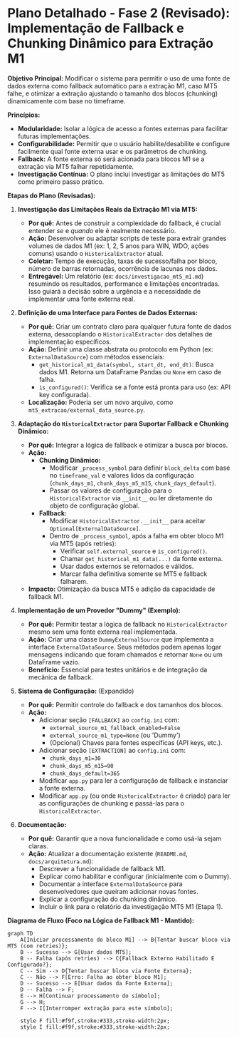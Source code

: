 # Plano Detalhado - Fase 2 (Revisado): Implementação de Fallback e Chunking Dinâmico para Extração M1

**Objetivo Principal:** Modificar o sistema para permitir o uso de uma fonte de dados externa como fallback automático para a extração M1, caso MT5 falhe, e otimizar a extração ajustando o tamanho dos blocos (chunking) dinamicamente com base no timeframe.

**Princípios:**

*   **Modularidade:** Isolar a lógica de acesso a fontes externas para facilitar futuras implementações.
*   **Configurabilidade:** Permitir que o usuário habilite/desabilite e configure facilmente qual fonte externa usar e os parâmetros de chunking.
*   **Fallback:** A fonte externa só será acionada para blocos M1 se a extração via MT5 falhar repetidamente.
*   **Investigação Contínua:** O plano inclui investigar as limitações do MT5 como primeiro passo prático.

**Etapas do Plano (Revisadas):**

1.  **Investigação das Limitações Reais da Extração M1 via MT5:**
    *   **Por quê:** Antes de construir a complexidade do fallback, é crucial entender *se* e *quando* ele é realmente necessário.
    *   **Ação:** Desenvolver ou adaptar scripts de teste para extrair grandes volumes de dados M1 (ex: 1, 2, 5 anos para WIN, WDO, ações comuns) usando o `HistoricalExtractor` atual.
    *   **Coletar:** Tempo de execução, taxas de sucesso/falha por bloco, número de barras retornadas, ocorrência de lacunas nos dados.
    *   **Entregável:** Um relatório (ex: `docs/investigacao_mt5_m1.md`) resumindo os resultados, performance e limitações encontradas. Isso guiará a decisão sobre a urgência e a necessidade de implementar uma fonte externa real.

2.  **Definição de uma Interface para Fontes de Dados Externas:**
    *   **Por quê:** Criar um contrato claro para qualquer futura fonte de dados externa, desacoplando o `HistoricalExtractor` dos detalhes de implementação específicos.
    *   **Ação:** Definir uma classe abstrata ou protocolo em Python (ex: `ExternalDataSource`) com métodos essenciais:
        *   `get_historical_m1_data(symbol, start_dt, end_dt)`: Busca dados M1. Retorna um DataFrame Pandas ou `None` em caso de falha.
        *   `is_configured()`: Verifica se a fonte está pronta para uso (ex: API key configurada).
    *   **Localização:** Poderia ser um novo arquivo, como `mt5_extracao/external_data_source.py`.

3.  **Adaptação do `HistoricalExtractor` para Suportar Fallback e Chunking Dinâmico:**
    *   **Por quê:** Integrar a lógica de fallback e otimizar a busca por blocos.
    *   **Ação:**
        *   **Chunking Dinâmico:**
            *   Modificar `_process_symbol` para definir `block_delta` com base no `timeframe_val` e valores lidos da configuração (`chunk_days_m1`, `chunk_days_m5_m15`, `chunk_days_default`).
            *   Passar os valores de configuração para o `HistoricalExtractor` via `__init__` ou ler diretamente do objeto de configuração global.
        *   **Fallback:**
            *   Modificar `HistoricalExtractor.__init__` para aceitar `Optional[ExternalDataSource]`.
            *   Dentro de `_process_symbol`, após a falha em obter bloco M1 via MT5 (após retries):
                *   Verificar `self.external_source` e `is_configured()`.
                *   Chamar `get_historical_m1_data(...)` da fonte externa.
                *   Usar dados externos se retornados e válidos.
                *   Marcar falha definitiva somente se MT5 e fallback falharem.
    *   **Impacto:** Otimização da busca MT5 e adição da capacidade de fallback M1.

4.  **Implementação de um Provedor "Dummy" (Exemplo):**
    *   **Por quê:** Permitir testar a lógica de fallback no `HistoricalExtractor` mesmo sem uma fonte externa real implementada.
    *   **Ação:** Criar uma classe `DummyExternalSource` que implementa a interface `ExternalDataSource`. Seus métodos podem apenas logar mensagens indicando que foram chamados e retornar `None` ou um DataFrame vazio.
    *   **Benefício:** Essencial para testes unitários e de integração da mecânica de fallback.

5.  **Sistema de Configuração:** (Expandido)
    *   **Por quê:** Permitir controle do fallback e dos tamanhos dos blocos.
    *   **Ação:**
        *   Adicionar seção `[FALLBACK]` ao `config.ini` com:
            *   `external_source_m1_fallback_enabled=False`
            *   `external_source_m1_type=None` (ou 'Dummy')
            *   (Opcional) Chaves para fontes específicas (API keys, etc.).
        *   Adicionar seção `[EXTRACTION]` ao `config.ini` com:
            *   `chunk_days_m1=30`
            *   `chunk_days_m5_m15=90`
            *   `chunk_days_default=365`
        *   Modificar `app.py` para ler a configuração de fallback e instanciar a fonte externa.
        *   Modificar `app.py` (ou onde `HistoricalExtractor` é criado) para ler as configurações de chunking e passá-las para o `HistoricalExtractor`.

6.  **Documentação:**
    *   **Por quê:** Garantir que a nova funcionalidade e como usá-la sejam claras.
    *   **Ação:** Atualizar a documentação existente (`README.md`, `docs/arquitetura.md`):
        *   Descrever a funcionalidade de fallback M1.
        *   Explicar como habilitar e configurar (inicialmente com o Dummy).
        *   Documentar a interface `ExternalDataSource` para desenvolvedores que queiram adicionar novas fontes.
        *   Explicar a configuração do chunking dinâmico.
        *   Incluir o link para o relatório da investigação MT5 M1 (Etapa 1).

**Diagrama de Fluxo (Foco na Lógica de Fallback M1 - Mantido):**

```mermaid
graph TD
    A[Iniciar processamento do bloco M1] --> B{Tentar buscar bloco via MT5 (com retries)};
    B -- Sucesso --> G[Usar dados MT5];
    B -- Falha (após retries) --> C{Fallback Externo Habilitado E Configurado?};
    C -- Sim --> D{Tentar buscar bloco via Fonte Externa};
    C -- Não --> F[Erro: Falha ao obter bloco M1];
    D -- Sucesso --> E[Usar dados da Fonte Externa];
    D -- Falha --> F;
    E --> H[Continuar processamento do símbolo];
    G --> H;
    F --> I[Interromper extração para este símbolo];

    style F fill:#f9f,stroke:#333,stroke-width:2px;
    style I fill:#f9f,stroke:#333,stroke-width:2px;